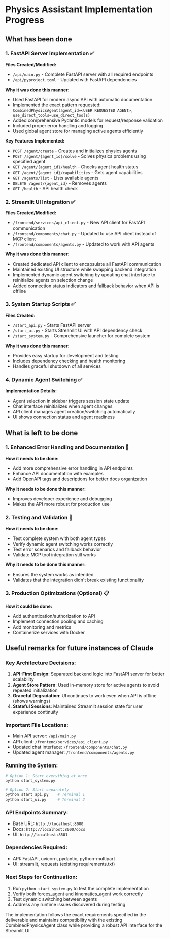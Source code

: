# Physics Assistant Implementation Progress

## What has been done

### 1. FastAPI Server Implementation ✅
**Files Created/Modified:**
- `/api/main.py` - Complete FastAPI server with all required endpoints
- `/api/pyproject.toml` - Updated with FastAPI dependencies

**Why it was done this manner:**
- Used FastAPI for modern async API with automatic documentation
- Implemented the exact pattern requested: `CombinedPhysicsAgent(agent_id=<USER REQUESTED AGENT>, use_direct_tools=use_direct_tools)`
- Added comprehensive Pydantic models for request/response validation
- Included proper error handling and logging
- Used global agent store for managing active agents efficiently

**Key Features Implemented:**
- `POST /agent/create` - Creates and initializes physics agents
- `POST /agent/{agent_id}/solve` - Solves physics problems using specified agent
- `GET /agent/{agent_id}/health` - Checks agent health status
- `GET /agent/{agent_id}/capabilities` - Gets agent capabilities
- `GET /agents/list` - Lists available agents
- `DELETE /agent/{agent_id}` - Removes agents
- `GET /health` - API health check

### 2. Streamlit UI Integration ✅
**Files Created/Modified:**
- `/frontend/services/api_client.py` - New API client for FastAPI communication
- `/frontend/components/chat.py` - Updated to use API client instead of MCP client
- `/frontend/components/agents.py` - Updated to work with API agents

**Why it was done this manner:**
- Created dedicated API client to encapsulate all FastAPI communication
- Maintained existing UI structure while swapping backend integration
- Implemented dynamic agent switching by updating chat interface to reinitialize agents on selection change
- Added connection status indicators and fallback behavior when API is offline

### 3. System Startup Scripts ✅
**Files Created:**
- `/start_api.py` - Starts FastAPI server
- `/start_ui.py` - Starts Streamlit UI with API dependency check
- `/start_system.py` - Comprehensive launcher for complete system

**Why it was done this manner:**
- Provides easy startup for development and testing
- Includes dependency checking and health monitoring
- Handles graceful shutdown of all services

### 4. Dynamic Agent Switching ✅
**Implementation Details:**
- Agent selection in sidebar triggers session state update
- Chat interface reinitializes when agent changes
- API client manages agent creation/switching automatically
- UI shows connection status and agent readiness

## What is left to be done

### 1. Enhanced Error Handling and Documentation 🔄
**How it needs to be done:**
- Add more comprehensive error handling in API endpoints
- Enhance API documentation with examples
- Add OpenAPI tags and descriptions for better docs organization

**Why it needs to be done this manner:**
- Improves developer experience and debugging
- Makes the API more robust for production use

### 2. Testing and Validation 🔄
**How it needs to be done:**
- Test complete system with both agent types
- Verify dynamic agent switching works correctly
- Test error scenarios and fallback behavior
- Validate MCP tool integration still works

**Why it needs to be done this manner:**
- Ensures the system works as intended
- Validates that the integration didn't break existing functionality

### 3. Production Optimizations (Optional) 📋
**How it could be done:**
- Add authentication/authorization to API
- Implement connection pooling and caching
- Add monitoring and metrics
- Containerize services with Docker

## Useful remarks for future instances of Claude

### Key Architecture Decisions:
1. **API-First Design**: Separated backend logic into FastAPI server for better scalability
2. **Agent Store Pattern**: Used in-memory store for active agents to avoid repeated initialization
3. **Graceful Degradation**: UI continues to work even when API is offline (shows warnings)
4. **Stateful Sessions**: Maintained Streamlit session state for user experience continuity

### Important File Locations:
- Main API server: `/api/main.py`
- API client: `/frontend/services/api_client.py`
- Updated chat interface: `/frontend/components/chat.py`
- Updated agent manager: `/frontend/components/agents.py`

### Running the System:
```bash
# Option 1: Start everything at once
python start_system.py

# Option 2: Start separately
python start_api.py    # Terminal 1
python start_ui.py     # Terminal 2
```

### API Endpoints Summary:
- Base URL: `http://localhost:8000`
- Docs: `http://localhost:8000/docs`
- UI: `http://localhost:8501`

### Dependencies Required:
- API: FastAPI, uvicorn, pydantic, python-multipart
- UI: streamlit, requests (existing requirements.txt)

### Next Steps for Continuation:
1. Run `python start_system.py` to test the complete implementation
2. Verify both forces_agent and kinematics_agent work correctly
3. Test dynamic switching between agents
4. Address any runtime issues discovered during testing

The implementation follows the exact requirements specified in the deliverable and maintains compatibility with the existing CombinedPhysicsAgent class while providing a robust API interface for the Streamlit UI.